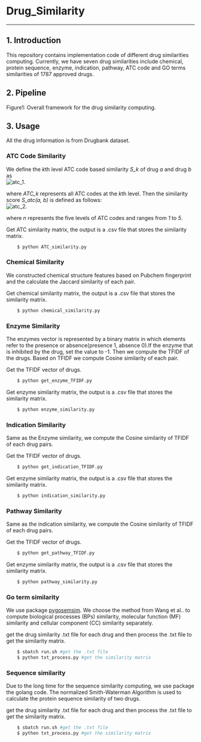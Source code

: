 # Drug_Similarity
------------------
## 1. Introduction
This repository contains implementation code of different drug similarities computing. Currently, we have seven drug similarities include chemical, protein sequence, enzyme, indication, pathway, ATC code and GO terms similarities of 1787 approved drugs.

## 2. Pipeline
Figure1: Overall framework for the drug similarity computing.
## 3. Usage
All the drug information is from Drugbank dataset. 
### ATC Code Similarity 
We define the *k*th level ATC code based similarity *S_k* of drug *a* and drug *b* as      
![atc_1](https://latex.codecogs.com/svg.image?S_k(a,b)=\frac{ATC_k(a)\cap&space;ATC_k(b)}{ATC_k(a)\cup&space;ATC_k(b)}). 

where *ATC_k* represents all ATC codes at the *k*th level. Then the similarity score *S_atc(a, b)* is defined as follows:  
![atc_2](https://latex.codecogs.com/svg.image?S_{atc}(a,b)=\frac{\sum\limits_{k=1}^{n}S_k(a,b)}{n}&space;). 

where *n* represents the five levels of ATC codes and ranges from *1* to *5*.   

Get ATC similarity matrix, the output is a .csv file that stores the similarity matrix.   
```sh
    $ python ATC_similarity.py
```

### Chemical Similarity
We constructed chemical structure features based on Pubchem fingerprint and the calculate the Jaccard similarity of each pair.

Get chemical similarity matrix, the output is a .csv file that stores the similarity matrix.   
```sh
    $ python chemical_similarity.py
```

### Enzyme Similarity
The enzymes vector is represented by a binary matrix in which elements refer to the presence or absence(presence 1, absence 0).If the enzyme that is inhibited by the drug, set the value to -1. Then we compute the TFIDF of the drugs. Based on TFIDF we compute Cosine similarity of each pair.

Get the TFIDF vector of drugs. 
```sh
    $ python get_enzyme_TFIDF.py
```
Get enzyme similarity matrix, the output is a .csv file that stores the similarity matrix.   
```sh
    $ python enzyme_similarity.py
```


### Indication Similarity
Same as the Enzyme similarity, we compute the Cosine similarity of TFIDF of each drug pairs.

Get the TFIDF vector of drugs. 
```sh
    $ python get_indication_TFIDF.py
```
Get enzyme similarity matrix, the output is a .csv file that stores the similarity matrix.   
```sh
    $ python indication_similarity.py
```


### Pathway Similarity
Same as the indication similarity, we compute the Cosine similarity of TFIDF of each drug pairs.

Get the TFIDF vector of drugs. 
```sh
    $ python get_pathway_TFIDF.py
```
Get enzyme similarity matrix, the output is a .csv file that stores the similarity matrix.   
```sh
    $ python pathway_similarity.py
```


### Go term similarity
We use package [pygosemsim](https://github.com/mojaie/pygosemsim). We choose the method from Wang et al.. to compute biological processes (BPs) similarity, molecular function (MF) similarity and cellular component (CC) similarity separately.

get the drug similarity .txt file for each drug and then process the .txt file to get the similarity matrix.
```sh
    $ sbatch run.sh #get the .txt file
    $ python txt_process.py #get the similarity matrix
```


### Sequence similarity
Due to the long time for the sequence similarity computing, we use package the golang code. The normalized Smith-Waterman Algorithm is used to calculate the protein sequence similarity of two drugs.  

get the drug similarity .txt file for each drug and then process the .txt file to get the similarity matrix.
```sh
    $ sbatch run.sh #get the .txt file
    $ python txt_process.py #get the similarity matrix
```
